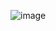 ![image](https://user-images.githubusercontent.com/61215550/155938926-c5ce33b3-ae57-4736-bac6-b5065e952b22.png)

